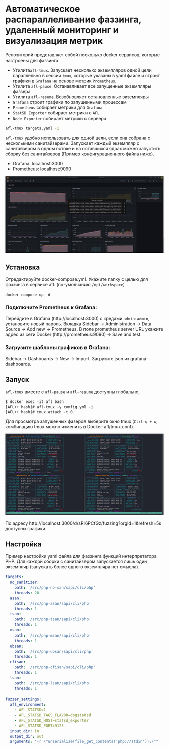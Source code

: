 # Автоматическое распараллеливание фаззинга, удаленный мониторинг и визуализация метрик
Репозиторий представляет собой несколько docker сервисов, которые настроены для фаззинга.
- Утилита`afl-tmux`. Запускает несколько экземпляров одной цели параллельно в сессии `tmux`, которые указаны в yaml файле и строит графики в `Grafana`
на основе метрик `Prometheus`.
- Утилита `afl-pause`. Останавливает все запущенные экземпляры фаззера
- Утилита `afl-resume`. Возобновляет остановленные экземпляры
- `Grafana` строит графики по запущенными процессам
- `Prometheus` собирает метрики для `Grafana`
- `StatSD Exporter` собирает метрики с `AFL`
- `Node Exporter` собирает метрики с сервера

```bash
afl-tmux targets.yaml -i
```

`afl-tmux` удобно использовать для одной цели, если она собрана с несколькими санитайзерами.
Запускает каждый экземпляр с санитайзером в одном потоке и на оставшихся ядрах
можно запустить сборку без санитайзеров (Пример конфигурационного файла ниже).

- Grafana: localhost:3000
- Prometheus: localhost:9090

![Привер визуализации](resources/grafana.png)

## Установка
Отредактируйте docker-compose.yml. Укажите папку с целью для фаззинга в сервисе afl. 
(по-умолчанию `/opt/workspace`)

```
docker-compose up -d
```

### Подключите Prometheus к Grafana:

Перейдите в Grafana (http://localhost:3000) с кредами `admin:admin`, установите новый пароль.
Вкладка Sidebar -> Administration -> Data Source -> Add new -> Prometheus. В поле prometheus server URL укажите адрес
из сети Docker (http://prometheus:9090) -> Save and test.

### Загрузите шаблоны графиков в Grafana:
Sidebar -> Dashboards -> New -> Import. Загрузите json из grafana-dashboards.

## Запуск
`afl-tmux` вместе с `afl-pause` и `afl-resume` доступны глобально,
```
$ docker exec -it afl bash
[AFL++ hash]# afl-tmux -y comfig.yml -i
[AFL++ hash]# tmux attach -t 0
```

Для просмотра запущенных фазеров выберите окно tmux (`Ctrl-q + w`, комбинацию tmux можно изменить в Docker-afl/tmux.conf).

![Экземпляры фаззера](resources/tmux.png)

По адресу http://localhost:3000/d/sRI6PCfGz/fuzzing?orgId=1&refresh=5s доступны графики.

## Настройка
Пример настройки yaml файла для фаззинга функций интерпретатора PHP. 
Для каждой сборки с санитайзером запускается лишь один экземпляр (запускать более одного экземпляра нет смысла).

```yaml
targets:
  no_sanitizer:
    path: '/src/php-no-san/sapi/cli/php'
    threads: 20
  asan:
    path: '/src/php-asan/sapi/cli/php'
    threads: 1
  tsan:
    path: '/src/php-tsan/sapi/cli/php'
    threads: 1
  msan:
    path: '/src/php-msan/sapi/cli/php'
    threads: 1
  ubsan:
    path: '/src/php-ubsan/sapi/cli/php'
    threads: 1
  cfisan:
    path: '/src/php-cfisan/sapi/cli/php'
    threads: 1
  lsan:
    path: '/src/php-lsan/sapi/cli/php'
    threads: 1

fuzzer_settings:
  afl_environment:
    - AFL_STATSD=1
    - AFL_STATSD_TAGS_FLAVOR=dogstatsd
    - AFL_STATSD_HOST=statsd_exporter
    - AFL_STATSD_PORT=9125
  input_dir: in
  output_dir: out
  arguments: "-r \"unserialize(file_get_contents('php://stdin'));\""
```

